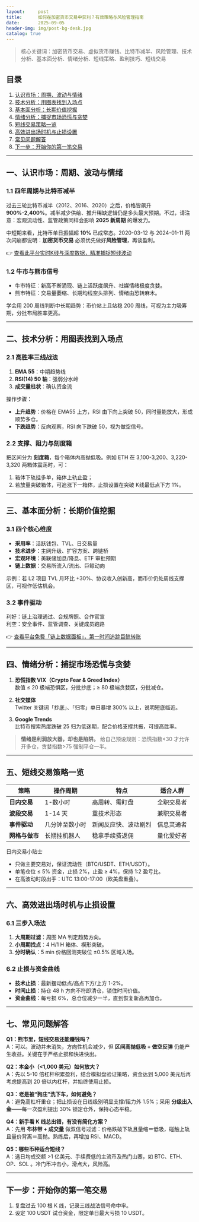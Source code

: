 ```yaml
---
layout:     post
title:      如何在加密货币交易中获利？有效策略与风险管理指南
date:       2025-09-05
header-img: img/post-bg-desk.jpg
catalog: true
---
```


> 核心关键词：加密货币交易、虚拟货币赚钱、比特币减半、风险管理、技术分析、基本面分析、情绪分析、短线策略、盈利技巧、短线交易

## 目录
1. [认识市场：周期、波动与情绪](#认识市场)
2. [技术分析：用图表找到入场点](#技术分析)
3. [基本面分析：长期价值挖掘](#基本面分析)
4. [情绪分析：捕捉市场恐慌与贪婪](#情绪分析)
5. [短线交易策略一览](#短线策略)
6. [高效进出场时机与止损设置](#进出场)
7. [常见问题解答](#faq)
8. [下一步：开始你的第一笔交易](#next-step)

---

<a name="认识市场"></a>
## 一、认识市场：周期、波动与情绪

### 1.1 四年周期与比特币减半
过去三轮比特币减半（2012、2016、2020）之后，价格皆飙升 **900%-2,400%**。减半减少供给、推升稀缺逻辑仍是多头最大预期。不过，请注意：宏观流动性、监管政策同样会影响 **2025 新周期** 的爆发力。

中短期来看，比特币单日振幅超 **10%** 已成常态。2020-03-12 与 2024-01-11 两次闪崩都说明：**加密货币交易** 必须优先做好**风险管理**，再谈盈利。

👉 [查看此平台实时K线与深度数据，精准捕捉短线波动](https://okxdog.com/)

### 1.2 牛市与熊市信号
- 牛市特征：新高不断涌现、链上活跃度飙升、社媒情绪极度贪婪。
- 熊市特征：交易量萎缩、长期均线空头排列、情绪由恐转麻木。

学会用 200 周线判断中长期趋势：币价站上且站稳 200 周线，可视为主力吸筹期，分批布局胜率更高。

---

<a name="技术分析"></a>
## 二、技术分析：用图表找到入场点

### 2.1 高胜率三线战法
1. **EMA 55**：中期趋势线
2. **RSI(14) 50 轴**：强弱分水岭
3. **成交量柱状**：确认资金流

操作步骤：
- **上升趋势**：价格在 EMA55 上方，RSI 由下向上突破 50，同时量能放大，形成顺势多仓。
- **下跌趋势**：反向观察，RSI 向下跌破 50，视为做空信号。

### 2.2 支撑、阻力与刻度箱
把区间分为 **刻度箱**，每个箱体内高抛低吸。例如 ETH 在 3,100-3,200、3,220-3,320 两箱体震荡时，可：
1. 箱体下轨挂多单，箱体上轨止盈；
2. 若放量突破箱体，可追涨下一箱体，止损设置在突破 K线最低点下方 1%。

---

<a name="基本面分析"></a>
## 三、基本面分析：长期价值挖掘

### 3.1 四个核心维度
- **采用率**：活跃钱包、TVL、日交易量
- **技术进步**：主网升级、扩容方案、跨链桥
- **宏观环境**：美联储加息/降息、ETF 审批预期
- **链上数据**：交易所流入/流出、巨鲸动向

示例：若 L2 项目 TVL 月环比 +30%、协议收入创新高，而币价仍处周线支撑区，可视作低估机会。

### 3.2 事件驱动
利好：链上治理通过、合规牌照、合作官宣  
利空：安全事件、监管调查、关键成员跑路  

👉 [查看平台免费「链上数据面板」，第一时间追踪巨鲸转账](https://okxdog.com/)

---

<a name="情绪分析"></a>
## 四、情绪分析：捕捉市场恐慌与贪婪

1. **恐慌指数 VIX（Crypto Fear & Greed Index）**  
   数值 ≤ 20 极端恐惧区，分批抄底；≥ 80 极端贪婪区，分批减仓。

2. **社交媒体**  
   Twitter 关键词「抄底」、「归零」单日暴增 300% 以上，说明短底临近。

3. **Google Trends**  
   比特币搜索热度跌破 25 归为低迷期，配合价格支撑共振，可提高胜率。

> **情绪是利润放大器，却也是陷阱。** 给自己预设规则：恐慌指数<30 才允许开多仓，贪婪指数>75 强制平仓一半。

---

<a name="短线策略"></a>
## 五、短线交易策略一览

| 策略 | 操作周期 | 特点 | 适合人群 |
|---|---|---|---|
| **日内交易** | 1-数小时 | 高周转、需盯盘 | 全职交易者 |
| **波段交易** | 1-14 天 | 重技术形态 | 兼职交易者 |
| **事件驱动** | 几分钟至数小时 | 新闻反应快、波动剧烈 | 信息灵通者 |
| **网格与做市** | 长期挂机器人 | 稳拿手续费返佣 | 量化爱好者 |

日内交易小贴士  
- 只做主要交易对，保证流动性（BTC/USDT、ETH/USDT）。  
- 单笔仓位 ≤ 5% 资金，止损 2%，止盈 ≥ 4%，保持 1:2 盈亏比。  
- 在高波动时段出手：UTC 13:00-17:00（欧美盘重叠）。

---

<a name="进出场"></a>
## 六、高效进出场时机与止损设置

### 6.1 三步入场法
1. **大周期过滤**：周图 MA 判定趋势方向。  
2. **小周期找点**：4 H/1 H 箱体、楔形突破。  
3. **分时确认**：5 min 价格回测突破位 ±0.5% 区域入场。

### 6.2 止损与资金曲线
- **技术止损**：最新摆动低点/高点下方/上方 1-2%。  
- **时间止损**：持仓 48 h 方向不符即清仓，锁住时间价值。  
- **资金曲线**：每亏损 6%，总仓位减少一半，直到恢复新高再加仓。

---

<a name="faq"></a>
## 七、常见问题解答

**Q1：熊市里，短线交易还能赚钱吗？**  
A：可以。波动并未消失，方向性机会减少，但 **区间高抛低吸 + 做空反弹** 仍能产生收益。关键在于严格止损和快进快出。

**Q2：本金小（<1,000 美元）如何放大？**  
A：先以 5-10 倍杠杆积累盈利，结合模拟盘验证策略，资金达到 5,000 美元后再考虑提高到 20 倍以内杠杆，并始终使用止损。

**Q3：老是被“狗庄”洗下车，如何避免？**  
A：避免高杠杆重仓；把止损设在日线级别明显支撑/阻力外 1.5%；采用 **分级出入金**——每一次盈利提出 30% 锁定仓外，保持心态平稳。

**Q4：新手看 K 线总出错，有没有简化方案？**  
A：先用 **布林带 + 成交量** 做双信号过滤：价格跌破下轨且量缩＝低吸，碰触上轨且量价背离＝高抛。熟练后，再增加 RSI、MACD。

**Q5：哪些币种适合短线？**  
A：选日均成交额 >1 亿美元、手续费低的主流币及热门山寨，如 BTC、ETH、OP、SOL 。冷门币冲击小，滑点大，风险高。

---

<a name="next-step"></a>
## 下一步：开始你的第一笔交易

1. 复盘过去 100 根 K 线，记录三线战法信号命中率。  
2. 设定 100 USDT 试仓资金，限定单日最大亏损 10 USDT。